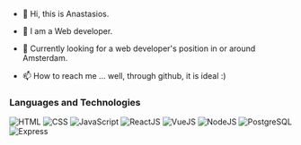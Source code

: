 - 👋 Hi, this is Anastasios. 

- 🌱 I am a Web developer.

- 👀 Currently looking for a web developer's position in or around Amsterdam.

- 📫 How to reach me ... well, through github, it is ideal :)


### Languages and Technologies
 ![HTML](https://img.shields.io/badge/-HTML-090909?style=for-the-badge&logo=html5)
 ![CSS](https://img.shields.io/badge/-CSS-090909?style=for-the-badge&logo=css3)
 ![JavaScript](https://img.shields.io/badge/-JavaScript-090909?style=for-the-badge&logo=JavaScript)
 ![ReactJS](https://img.shields.io/badge/-React-090909?style=for-the-badge&logo=React)
 ![VueJS](https://img.shields.io/badge/-Vue-090909?style=for-the-badge&logo=Vue.js)
 ![NodeJS](https://img.shields.io/badge/-Node.Js-090909?style=for-the-badge&logo=Node.js)
 ![PostgreSQL](https://img.shields.io/badge/-PostgreSQL-090909?style=for-the-badge&logo=PostgreSQL)
 ![Express](https://img.shields.io/badge/-Express-090909?style=for-the-badge&logo=Express)


<!---
AnastasiosPas/AnastasiosPas is a ✨ special ✨ repository because its `README.md` (this file) appears on your GitHub profile.
You can click the Preview link to take a look at your changes.
--->

